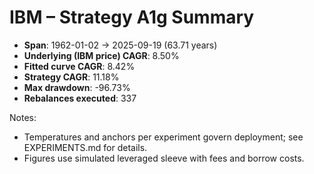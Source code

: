 # IBM – Strategy A1g Summary

- **Span**: 1962-01-02 → 2025-09-19 (63.71 years)
- **Underlying (IBM price) CAGR**: 8.50%
- **Fitted curve CAGR**: 8.42%
- **Strategy CAGR**: 11.18%
- **Max drawdown**: -96.73%
- **Rebalances executed**: 337

Notes:

- Temperatures and anchors per experiment govern deployment; see EXPERIMENTS.md for details.
- Figures use simulated leveraged sleeve with fees and borrow costs.
